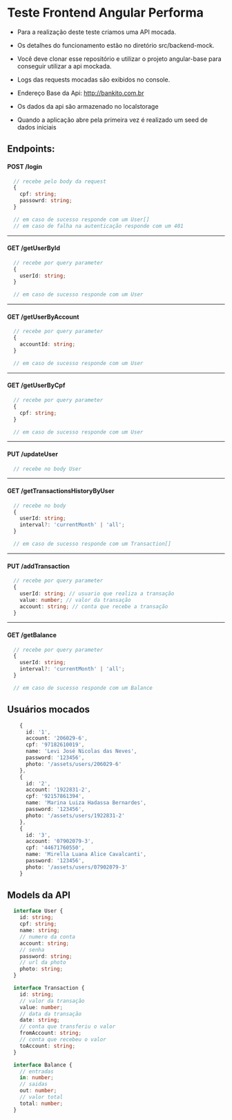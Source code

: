 # Teste Frontend Angular Performa

- Para a realização deste teste criamos uma API mocada.
- Os detalhes do funcionamento estão no diretório src/backend-mock.
- Você deve clonar esse repositório e utilizar o projeto angular-base para conseguir utilizar a api mockada.
- Logs das requests mocadas são exibidos no console.

- Endereço Base da Api: http://bankito.com.br
- Os dados da api são armazenado no localstorage
- Quando a aplicação abre pela primeira vez é realizado um seed de dados iniciais

## Endpoints:

#### POST /login
```ts
  // recebe pelo body da request
  {
    cpf: string;
    passowrd: string;
  }

  // em caso de sucesso responde com um User[]
  // em caso de falha na autenticação responde com um 401
```

---

#### GET /getUserById
```ts
  // recebe por query parameter
  {
    userId: string;
  }

  // em caso de sucesso responde com um User
```

---

#### GET /getUserByAccount
```ts
  // recebe por query parameter
  {
    accountId: string;
  }

  // em caso de sucesso responde com um User
```

---


#### GET /getUserByCpf
```ts
  // recebe por query parameter
  {
    cpf: string;
  }

  // em caso de sucesso responde com um User
```

---

#### PUT /updateUser
```ts
  // recebe no body User
```

---

#### GET /getTransactionsHistoryByUser
```ts
  // recebe no body
  {
    userId: string;
    interval?: 'currentMonth' | 'all';
  }

  // em caso de sucesso responde com um Transaction[]
```

---

#### PUT /addTransaction
```ts
  // recebe por query parameter
  {
    userId: string; // usuario que realiza a transação
    value: number; // valor da transação
    account: string; // conta que recebe a transação
  }
```

---

#### GET /getBalance
```ts
  // recebe por query parameter
  {
    userId: string;
    interval?: 'currentMonth' | 'all';
  }

  // em caso de sucesso responde com um Balance
```

## Usuários mocados

```ts
    {
      id: '1',
      account: '206029-6',
      cpf: '97182610019',
      name: 'Levi José Nicolas das Neves',
      password: '123456',
      photo: '/assets/users/206029-6'
    },
    {
      id: '2',
      account: '1922831-2',
      cpf: '92157861394',
      name: 'Marina Luiza Hadassa Bernardes',
      password: '123456',
      photo: '/assets/users/1922831-2'
    },
    {
      id: '3',
      account: '07902079-3',
      cpf: '44671760550',
      name: 'Mirella Luana Alice Cavalcanti',
      password: '123456',
      photo: '/assets/users/07902079-3'
    }
```

## Models da API

```ts
  interface User {
    id: string;
    cpf: string;
    name: string;
    // numero da conta
    account: string;
    // senha
    password: string;
    // url da photo
    photo: string;
  }

  interface Transaction {
    id: string;
    // valor da transação
    value: number;
    // data da transação
    date: string;
    // conta que transferiu o valor
    fromAccount: string;
    // conta que recebeu o valor
    toAccount: string;
  }

  interface Balance {
    // entradas
    in: number;
    // saidas
    out: number;
    // valor total
    total: number;
  }
```
